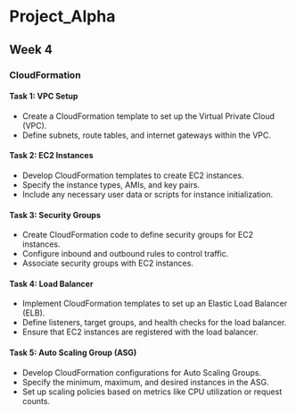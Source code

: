 # Project_Alpha
## Week 4
### CloudFormation

#### Task 1: VPC Setup
- Create a CloudFormation template to set up the Virtual Private Cloud (VPC).
- Define subnets, route tables, and internet gateways within the VPC.

#### Task 2: EC2 Instances
- Develop CloudFormation templates to create EC2 instances.
- Specify the instance types, AMIs, and key pairs.
- Include any necessary user data or scripts for instance initialization.

#### Task 3: Security Groups
- Create CloudFormation code to define security groups for EC2 instances.
- Configure inbound and outbound rules to control traffic.
- Associate security groups with EC2 instances.

#### Task 4: Load Balancer
- Implement CloudFormation templates to set up an Elastic Load Balancer (ELB).
- Define listeners, target groups, and health checks for the load balancer.
- Ensure that EC2 instances are registered with the load balancer.

#### Task 5: Auto Scaling Group (ASG)
- Develop CloudFormation configurations for Auto Scaling Groups.
- Specify the minimum, maximum, and desired instances in the ASG.
- Set up scaling policies based on metrics like CPU utilization or request counts.
